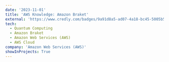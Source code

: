 ```yaml
---
date: '2023-11-01'
title: 'AWS Knowledge: Amazon Braket'
external: 'https://www.credly.com/badges/9a91d8a5-ad07-4a18-bc45-5005b5e01989/public_url'
tech:
  - Quantum Computing
  - Amazon Braket
  - Amazon Web Services (AWS)
  - AWS Cloud
company: 'Amazon Web Services (AWS)'
showInProjects: True
---
```

